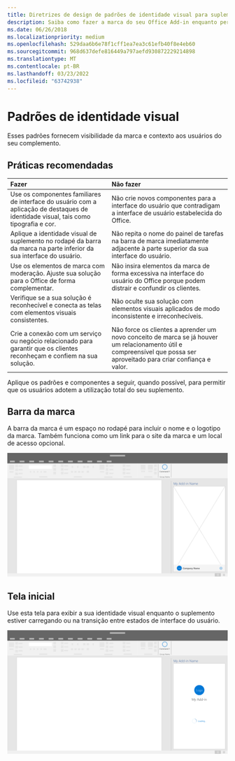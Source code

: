 ```yaml
---
title: Diretrizes de design de padrões de identidade visual para suplementos do Office
description: Saiba como fazer a marca do seu Office Add-in enquanto permanece compatível com o design visual do Office.
ms.date: 06/26/2018
ms.localizationpriority: medium
ms.openlocfilehash: 529daa6b6e78f1cff1ea7ea3c61efb40f8e4eb60
ms.sourcegitcommit: 968d637defe816449a797aefd930872229214898
ms.translationtype: MT
ms.contentlocale: pt-BR
ms.lasthandoff: 03/23/2022
ms.locfileid: "63742938"
---
```

# <a name="branding-patterns"></a>Padrões de identidade visual

Esses padrões fornecem visibilidade da marca e contexto aos usuários do seu complemento.

## <a name="best-practices"></a>Práticas recomendadas

|Fazer |Não fazer|
|:---- |:----|
| Use os componentes familiares de interface do usuário com a aplicação de destaques de identidade visual, tais como tipografia e cor. | Não crie novos componentes para a interface do usuário que contradigam a interface de usuário estabelecida do Office. |
| Aplique a identidade visual de suplemento no rodapé da barra da marca na parte inferior da sua interface do usuário. | Não repita o nome do painel de tarefas na barra de marca imediatamente adjacente à parte superior da sua interface do usuário. |
| Use os elementos de marca com moderação. Ajuste sua solução para o Office de forma complementar. | Não insira elementos da marca de forma excessiva na interface do usuário do Office porque podem distrair e confundir os clientes. |
| Verifique se a sua solução é reconhecível e conecta as telas com elementos visuais consistentes. | Não oculte sua solução com elementos visuais aplicados de modo inconsistente e irreconhecíveis. |
| Crie a conexão com um serviço ou negócio relacionado para garantir que os clientes reconheçam e confiem na sua solução. | Não force os clientes a aprender um novo conceito de marca se já houver um relacionamento útil e compreensível que possa ser aproveitado para criar confiança e valor. |

Aplique os padrões e componentes a seguir, quando possível, para permitir que os usuários adotem a utilização total do seu suplemento.

## <a name="brand-bar"></a>Barra da marca

A barra da marca é um espaço no rodapé para incluir o nome e o logotipo da marca. Também funciona como um link para o site da marca e um local de acesso opcional.

![Barra de marcas exibida em um painel de tarefas de um Office de área de trabalho.](../images/add-in-brand-bar.png)

## <a name="splash-screen"></a>Tela inicial

Use esta tela para exibir a sua identidade visual enquanto o suplemento estiver carregando ou na transição entre estados de interface do usuário.

![Tela inicial da marca exibida em um painel de tarefas de um Office de área de trabalho.](../images/add-in-splash-screen.png)
